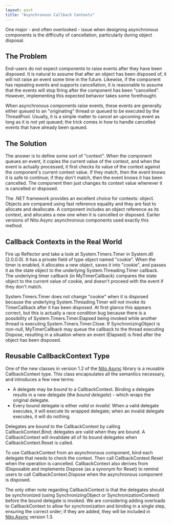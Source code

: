 ```yaml
---
layout: post
title: "Asynchronous Callback Contexts"
---
```

One major - and often overlooked - issue when designing asynchronous components is the difficulty of cancellation, particularly during object disposal.

## The Problem

End-users do not expect components to raise events after they have been disposed. It is natural to assume that after an object has been disposed of, it will not raise an event some time in the future. Likewise, if the component has repeating events and supports cancellation, it is reasonable to assume that the events will stop firing after the component has been "cancelled". However, implementing this expected behavior takes some forethought.

When asynchronous components raise events, these events are generally either queued to an "originating" thread or queued to be executed by the ThreadPool. Usually, it is a simple matter to cancel an upcoming event as long as it is not yet queued; the trick comes in how to handle cancelled events that have already been queued.

## The Solution

The answer is to define some sort of "context". When the component queues an event, it copies the current value of the context, and when the event is actually processed, it first checks its value of the context against the component's current context value. If they match, then the event knows it is safe to continue; if they don't match, then the event knows it has been cancelled. The component then just changes its context value whenever it is cancelled or disposed.

The .NET framework provides an excellent choice for contexts: object. Objects are compared using fast reference equality and they are fast to allocate and deallocate. A component includes an object reference as its context, and allocates a new one when it is cancelled or disposed. Earlier versions of Nito.Async asynchronous components used exactly this method.

## Callback Contexts in the Real World

Fire up Reflector and take a look at System.Timers.Timer in System.dll (2.0.0.0). It has a private field of type object named "cookie". When the timer is enabled, it allocates a new object, saves it into "cookie", and passes it as the state object to the underlying System.Threading.Timer callback. The underlying timer callback (in MyTimerCallback) compares the state object to the current value of cookie, and doesn't proceed with the event if they don't match.

System.Timers.Timer does not change "cookie" when it is disposed because the underlying System.Threading.Timer will not invoke its TimerCallback after it has been disposed. At first glance this appears correct, but this is actually a race condition bug because there is a possibility of System.Timers.Timer.Elapsed being invoked while another thread is executing System.Timers.Timer.Close. If SynchronizingObject is non-null, MyTimerCallback may queue the callback to the thread executing Dispose, resulting in a situation where an event (Elapsed) is fired after the object has been disposed.

## Reusable CallbackContext Type

One of the new classes in version 1.2 of the [Nito Async](https://github.com/StephenClearyArchive/Nito.Asynchronous) library is a reusable CallbackContext type. This class encapsulates all the semantics necessary, and introduces a few new terms:

- A delegate may be _bound_ to a CallbackContext. Binding a delegate results in a new delegate (the _bound delegate_) - which wraps the original delegate.
- Every bound delegate is either _valid_ or _invalid_. When a valid delegate executes, it will execute its wrapped delegate; when an invalid delegate executes, it will do nothing.

Delegates are bound to the CallbackContext by calling CallbackContext.Bind; delegates are valid when they are bound. A CallbackContext will invalidate all of its bound delegates when CallbackContext.Reset is called.

To use CallbackContext from an asynchronous component, bind each delegate that needs to check the context. Then call CallbackContext.Reset when the operation is cancelled. CallbackContext also derives from IDisposable and implements Dispose (as a synonym for Reset) to remind users to call CallbackContext.Dispose when the asynchronous component is disposed.

The only other note regarding CallbackContext is that the delegates should be synchronized (using SynchronizingObject or SynchronizationContext) before the bound delegate is invoked. We are considering adding overloads to CallbackContext to allow for synchronization and binding in a single step, ensuring the correct order; if they are added, they will be included in [Nito.Async](https://github.com/StephenClearyArchive/Nito.Asynchronous) version 1.3.

